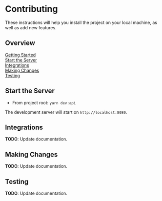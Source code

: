 # Contributing

These instructions will help you install the project on your local machine, as
well as add new features.

## Overview

[Getting Started](../../../docs/CONTRIBUTING.md)  
[Start the Server](#start-the-server)  
[Integrations](#integrations)  
[Making Changes](#making-changes)  
[Testing](#testing)

## Start the Server

- From project root: `yarn dev:api`

The development server will start on `http://localhost:8080`.

## Integrations

**TODO**: Update documentation.

## Making Changes

**TODO**: Update documentation.

## Testing

**TODO**: Update documentation.
